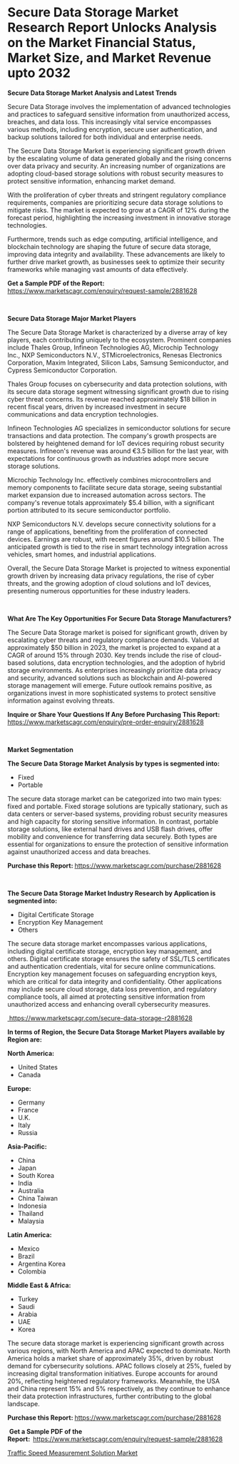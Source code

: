 <p><h1>Secure Data Storage Market Research Report Unlocks Analysis on the Market Financial Status, Market Size, and Market Revenue upto 2032</h1></p><p><strong>Secure Data Storage Market Analysis and Latest Trends</strong></p>
<p><p>Secure Data Storage involves the implementation of advanced technologies and practices to safeguard sensitive information from unauthorized access, breaches, and data loss. This increasingly vital service encompasses various methods, including encryption, secure user authentication, and backup solutions tailored for both individual and enterprise needs.</p><p>The Secure Data Storage Market is experiencing significant growth driven by the escalating volume of data generated globally and the rising concerns over data privacy and security. An increasing number of organizations are adopting cloud-based storage solutions with robust security measures to protect sensitive information, enhancing market demand.</p><p>With the proliferation of cyber threats and stringent regulatory compliance requirements, companies are prioritizing secure data storage solutions to mitigate risks. The market is expected to grow at a CAGR of 12% during the forecast period, highlighting the increasing investment in innovative storage technologies.</p><p>Furthermore, trends such as edge computing, artificial intelligence, and blockchain technology are shaping the future of secure data storage, improving data integrity and availability. These advancements are likely to further drive market growth, as businesses seek to optimize their security frameworks while managing vast amounts of data effectively.</p></p>
<p><strong>Get a Sample PDF of the Report:&nbsp;</strong> <a href="https://www.marketscagr.com/enquiry/request-sample/2881628?utm_campaign=3195&utm_medium=2&utm_source=Github&utm_content=ia&utm_term=12032025&utm_id=secure-data-storage">https://www.marketscagr.com/enquiry/request-sample/2881628</a></p>
<p>&nbsp;</p>
<p><strong>Secure Data Storage Major Market Players</strong></p>
<p><p>The Secure Data Storage Market is characterized by a diverse array of key players, each contributing uniquely to the ecosystem. Prominent companies include Thales Group, Infineon Technologies AG, Microchip Technology Inc., NXP Semiconductors N.V., STMicroelectronics, Renesas Electronics Corporation, Maxim Integrated, Silicon Labs, Samsung Semiconductor, and Cypress Semiconductor Corporation.</p><p>Thales Group focuses on cybersecurity and data protection solutions, with its secure data storage segment witnessing significant growth due to rising cyber threat concerns. Its revenue reached approximately $18 billion in recent fiscal years, driven by increased investment in secure communications and data encryption technologies.</p><p>Infineon Technologies AG specializes in semiconductor solutions for secure transactions and data protection. The company's growth prospects are bolstered by heightened demand for IoT devices requiring robust security measures. Infineon's revenue was around €3.5 billion for the last year, with expectations for continuous growth as industries adopt more secure storage solutions.</p><p>Microchip Technology Inc. effectively combines microcontrollers and memory components to facilitate secure data storage, seeing substantial market expansion due to increased automation across sectors. The company's revenue totals approximately $5.4 billion, with a significant portion attributed to its secure semiconductor portfolio.</p><p>NXP Semiconductors N.V. develops secure connectivity solutions for a range of applications, benefiting from the proliferation of connected devices. Earnings are robust, with recent figures around $10.5 billion. The anticipated growth is tied to the rise in smart technology integration across vehicles, smart homes, and industrial applications.</p><p>Overall, the Secure Data Storage Market is projected to witness exponential growth driven by increasing data privacy regulations, the rise of cyber threats, and the growing adoption of cloud solutions and IoT devices, presenting numerous opportunities for these industry leaders.</p></p>
<p>&nbsp;</p>
<p><strong>What Are The Key Opportunities For Secure Data Storage Manufacturers?</strong></p>
<p><p>The Secure Data Storage market is poised for significant growth, driven by escalating cyber threats and regulatory compliance demands. Valued at approximately $50 billion in 2023, the market is projected to expand at a CAGR of around 15% through 2030. Key trends include the rise of cloud-based solutions, data encryption technologies, and the adoption of hybrid storage environments. As enterprises increasingly prioritize data privacy and security, advanced solutions such as blockchain and AI-powered storage management will emerge. Future outlook remains positive, as organizations invest in more sophisticated systems to protect sensitive information against evolving threats.</p></p>
<p><strong>Inquire or Share Your Questions If Any Before Purchasing This Report:</strong> <a href="https://www.marketscagr.com/enquiry/pre-order-enquiry/2881628?utm_campaign=3195&utm_medium=2&utm_source=Github&utm_content=ia&utm_term=12032025&utm_id=secure-data-storage">https://www.marketscagr.com/enquiry/pre-order-enquiry/2881628</a></p>
<p>&nbsp;</p>
<p><strong>Market Segmentation</strong></p>
<p><strong>The Secure Data Storage Market Analysis by types is segmented into:</strong></p>
<p><ul><li>Fixed</li><li>Portable</li></ul></p>
<p><p>The secure data storage market can be categorized into two main types: fixed and portable. Fixed storage solutions are typically stationary, such as data centers or server-based systems, providing robust security measures and high capacity for storing sensitive information. In contrast, portable storage solutions, like external hard drives and USB flash drives, offer mobility and convenience for transferring data securely. Both types are essential for organizations to ensure the protection of sensitive information against unauthorized access and data breaches.</p></p>
<p><strong>Purchase this Report:&nbsp;</strong><a href="https://www.marketscagr.com/purchase/2881628?utm_campaign=3195&utm_medium=2&utm_source=Github&utm_content=ia&utm_term=12032025&utm_id=secure-data-storage">https://www.marketscagr.com/purchase/2881628</a></p>
<p>&nbsp;</p>
<p><strong>The Secure Data Storage Market Industry Research by Application is segmented into:</strong></p>
<p><ul><li>Digital Certificate Storage</li><li>Encryption Key Management</li><li>Others</li></ul></p>
<p><p>The secure data storage market encompasses various applications, including digital certificate storage, encryption key management, and others. Digital certificate storage ensures the safety of SSL/TLS certificates and authentication credentials, vital for secure online communications. Encryption key management focuses on safeguarding encryption keys, which are critical for data integrity and confidentiality. Other applications may include secure cloud storage, data loss prevention, and regulatory compliance tools, all aimed at protecting sensitive information from unauthorized access and enhancing overall cybersecurity measures.</p></p>
<p><a href="https://www.marketscagr.com/secure-data-storage-r2881628?utm_campaign=3195&utm_medium=2&utm_source=Github&utm_content=ia&utm_term=12032025&utm_id=secure-data-storage">&nbsp;https://www.marketscagr.com/secure-data-storage-r2881628</a></p>
<p><strong>In terms of Region, the Secure Data Storage Market Players available by Region are:</strong></p>
<p>
    <p> <strong> North America: </strong>
        <ul>
            <li>United States</li>
            <li>Canada</li>
        </ul>
        </p> 
    <p> <strong> Europe: </strong>
        <ul>
            <li>Germany</li>
            <li>France</li>
            <li>U.K.</li>
            <li>Italy</li>
            <li>Russia</li>
        </ul>
        </p> 
    <p> <strong> Asia-Pacific: </strong>
        <ul>
            <li>China</li>
            <li>Japan</li>
            <li>South Korea</li>
            <li>India</li>
            <li>Australia</li>
            <li>China Taiwan</li>
            <li>Indonesia</li>
            <li>Thailand</li>
            <li>Malaysia</li>
        </ul>
        </p> 
    <p> <strong> Latin America: </strong>
        <ul>
            <li>Mexico</li>
            <li>Brazil</li>
            <li>Argentina Korea</li>
            <li>Colombia</li>
        </ul>
        </p> 
    <p> <strong> Middle East & Africa: </strong>
        <ul>
            <li>Turkey</li>
            <li>Saudi</li>
            <li>Arabia</li>
            <li>UAE</li>
            <li>Korea</li>
        </ul>
    </p>
    </p>
<p><p>The secure data storage market is experiencing significant growth across various regions, with North America and APAC expected to dominate. North America holds a market share of approximately 35%, driven by robust demand for cybersecurity solutions. APAC follows closely at 25%, fueled by increasing digital transformation initiatives. Europe accounts for around 20%, reflecting heightened regulatory frameworks. Meanwhile, the USA and China represent 15% and 5% respectively, as they continue to enhance their data protection infrastructures, further contributing to the global landscape.</p></p>
<p><strong>Purchase this Report: </strong><a href="https://www.marketscagr.com/purchase/2881628?utm_campaign=3195&utm_medium=2&utm_source=Github&utm_content=ia&utm_term=12032025&utm_id=secure-data-storage">https://www.marketscagr.com/purchase/2881628</a></p>
<p>&nbsp;<strong>Get a Sample PDF of the Report:&nbsp;&nbsp;</strong><a href="https://www.marketscagr.com/enquiry/request-sample/2881628?utm_campaign=3195&utm_medium=2&utm_source=Github&utm_content=ia&utm_term=12032025&utm_id=secure-data-storage">https://www.marketscagr.com/enquiry/request-sample/2881628</a></p>
<p><strong></strong></p>
<p><p><a href="https://github.com/kaddahblejc/Market-Research-Report-List-1/blob/main/traffic-speed-measurement-solution-market.md?utm_campaign=3195&utm_medium=2&utm_source=Github&utm_content=ia&utm_term=12032025&utm_id=secure-data-storage">Traffic Speed Measurement Solution Market</a></p></p>